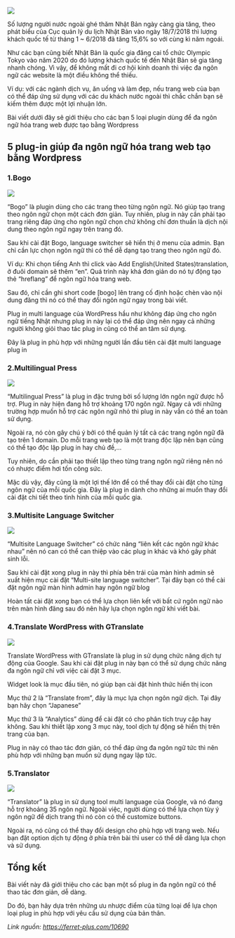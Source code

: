 ![](https://images.viblo.asia/736b35a2-d9dd-46a1-8ef8-435925b45256.jpg)

Số lượng người nước ngoài ghé thăm Nhật Bản ngày càng gia tăng, theo phát biểu của Cục quản lý du lịch Nhật Bản vào ngày 18/7/2018 thì lượng khách quốc tế từ tháng 1 ~ 6/2018 đã tăng 15,6% so với cùng kì năm ngoái.

Như các bạn cũng biết Nhật Bản là quốc gia đăng cai tổ chức Olympic Tokyo vào năm 2020 do đó lượng khách quốc tế đến Nhật Bản sẽ gia tăng nhanh chóng. Vì vậy, để không mất đi cơ hội kinh doanh thì việc đa ngôn ngữ các website là một điều không thể thiếu.

Ví dụ: với các ngành dịch vụ, ăn uống và làm đẹp, nếu trang web của bạn có thể đáp ứng sử dụng với các du khách nước ngoài thì chắc chắn bạn sẽ kiếm thêm được một lợi nhuận lớn.

Bài viết dưới đây sẽ giới thiệu cho các bạn 5 loại plugin dùng để đa ngôn ngữ hóa trang web được tạo bằng Wordpress

## 5 plug-in giúp đa ngôn ngữ hóa trang web tạo bằng Wordpress

### 1.Bogo

![](https://images.viblo.asia/660fce08-cf7e-4268-a64b-b3c7c9d02618.jpeg)

“Bogo” là plugin dùng cho các trang theo từng ngôn ngữ. Nó giúp tạo trang theo ngôn ngữ chọn một cách đơn giản. Tuy nhiên,  plug in này cần phải tạo trang riêng đáp ứng cho ngôn ngữ chọn chứ không chỉ đơn thuần là dịch nội dung theo ngôn ngữ ngay trên trang đó.

Sau khi cài đặt Bogo, language switcher sẽ hiển thị ở menu của admin. Bạn chỉ cần lực chọn ngôn ngữ thì có thể dễ dạng tạo trang theo ngôn ngữ đó.

Ví dụ: Khi chọn tiếng Anh thì click vào Add English(United States)translation, ở đuôi domain sẽ thêm “en”. Quá trình này khá đơn giản do nó tự động tạo thẻ “hreflang” để ngôn ngữ hóa trang web.

Sau đó, chỉ cần ghi short code [bogo] lên trang cố định hoặc chèn vào nội dung đăng thì nó có thể thay đổi ngôn ngữ ngay trong bài viết.

Plug in multi language của WordPress hầu như không đáp ứng cho ngôn ngữ tiếng Nhật nhưng plug in này lại có thể đáp ứng nên ngay cả những người không giỏi thao tác plug in cũng có thể an tâm sử dụng.

Đây là plug in phù hợp với những người lần đầu tiên cài đặt multi language plug in

### 2.Multilingual Press

![](https://images.viblo.asia/fd8e16aa-5c14-4dea-90cc-de93a4089a0f.jpeg)

“Multilingual Press” là plug in đặc trưng bởi số lượng lớn ngôn ngữ được hỗ trợ. Plug in này hiện đang hỗ trợ khoảng 170 ngôn ngữ. Ngay cả với những trường hợp muốn hỗ trợ các ngôn ngữ nhỏ thì plug in này vẫn có thể an toàn sử dụng.	

Ngoài ra, nó còn gây chú ý bởi có thể quản lý tất cả các trang ngôn ngữ đã tạo trên 1 domain. Do mỗi trang web tạo là một trang độc lập nên bạn cũng có thể tạo độc lập plug in hay chủ đề,…

Tuy nhiên, do cần  phải tạo thiết lập theo từng trang ngôn ngữ riêng nên nó có nhược điểm hơi tốn công sức.

Mặc dù vậy, đây cũng là một lợi thế lớn để có thể thay đổi cài đặt cho từng ngôn ngữ của mỗi quốc gia. Đây là plug in dành cho những ai muốn thay đổi cài đặt chi tiết theo tình hình của mỗi quốc gia.

### 3.Multisite Language Switcher

![](https://images.viblo.asia/04a8aa4c-df34-47d6-a6f7-0506c30db632.jpeg)

“Multisite Language Switcher” có chức năng “liên kết các ngôn ngữ khác nhau” nên nó can có thể can thiệp vào các plug in khác và khó gây phát sinh lỗi.

Sau khi cài đặt xong plug in này thì phía bên trái của màn hình admin sẽ xuất hiện mục cài đặt “Multi-site language switcher”. Tại đây bạn có thể cài đặt ngôn ngữ màn hình admin hay ngôn ngữ blog

Hoàn tất cài đặt xong bạn có thể lựa chọn liên kết với bất cứ ngôn ngữ nào trên màn hình đăng sau đó nên hãy lựa chọn ngôn ngữ khi viết bài.

### 4.Translate WordPress with GTranslate

![](https://images.viblo.asia/43488a6c-c344-4af2-87ce-a5a3bdd4b60b.jpeg)

Translate WordPress with GTranslate là plug in sử dụng chức năng dịch tự động của Google. Sau khi cài đặt  plug in này bạn có thể sử dụng chức năng đa ngôn ngữ chỉ với việc cài đặt 3 mục.

Widget look là mục đầu tiên, nó giúp bạn cài đặt hình thức hiển thị icon

Mục thứ 2 là “Translate from”, đây là mục lựa chọn ngôn ngữ dịch. Tại đây bạn hãy chọn “Japanese”

Mục thứ 3 là “Analytics” dùng để cài đặt có cho phân tích truy cập hay không. Sau khi thiết lập xong 3 mục này, tool dịch tự động sẽ hiển thị trên trang của bạn.

Plug in này có thao tác đơn giản, có thể đáp ứng đa ngôn ngữ tức thì nên phù hợp với những bạn muốn sử dụng ngay lập tức.

### 5.Translator

![](https://images.viblo.asia/803a0d27-18a2-471d-a08c-c833d0a0011f.jpg)

“Translator” là plug in sử dụng tool multi language của Google, và nó đang hỗ trợ khoảng 35 ngôn ngữ. Ngoài việc, người dùng có thể lựa chọn tùy ý ngôn ngữ để dịch trang thì nó còn có thể customize buttons.

Ngoài ra, nó cũng có thể thay đổi design cho phù hợp với trang web. Nếu bạn đặt option dịch tự động ở phía trên bài thì user có thể dễ dàng lựa chọn và sử dụng.

## Tổng kết

Bài viết này đã giới thiệu cho các bạn một số plug in đa ngôn ngữ có thể thao tác đơn giản, dễ dàng.

Do đó, bạn hãy dựa trên những ưu nhược điểm của từng loại để lựa chọn loại plug in phù hợp với yêu cầu sử dụng của bản thân.

*Link nguồn: https://ferret-plus.com/10690*